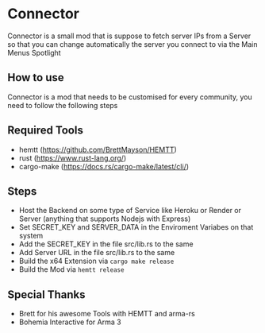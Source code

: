 # Connector
Connector is a small mod that is suppose to fetch server IPs from a Server so that you can change automatically the server you connect to via the Main Menus Spotlight

## How to use
Connector is a mod that needs to be customised for every community, you need to follow the following steps

## Required Tools
- hemtt (https://github.com/BrettMayson/HEMTT)
- rust (https://www.rust-lang.org/)
- cargo-make (https://docs.rs/cargo-make/latest/cli/)

## Steps
- Host the Backend on some type of Service like Heroku or Render or Server (anything that supports Nodejs with Express)
- Set SECRET_KEY and SERVER_DATA in the Enviroment Variabes on that system
- Add the SECRET_KEY in the file src/lib.rs to the same
- Add Server URL in the file src/lib.rs to the same
- Build the x64 Extension via `cargo make release`
- Build the Mod via `hemtt release`

## Special Thanks
- Brett for his awesome Tools with HEMTT and arma-rs
- Bohemia Interactive for Arma 3